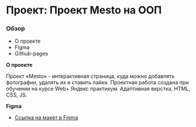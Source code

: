 # Проект: Проект Mesto на ООП

### Обзор
* О проекте
* Figma
* Github-pages

**О проекте**

Проект «Mesto» - интерактивная страница, куда можно добавлять фотографии, удалять их и ставить лайки.
Проектная работа создана при обучении на курсе Web+ Яндекс практикум.
Адаптивная верстка, HTML, CSS, JS.

**Figma**

* [Ссылка на макет в Figma](https://www.figma.com/file/bjyvbKKJN2naO0ucURl2Z0/JavaScript.-Sprint-5?node-id=0%3A1)

